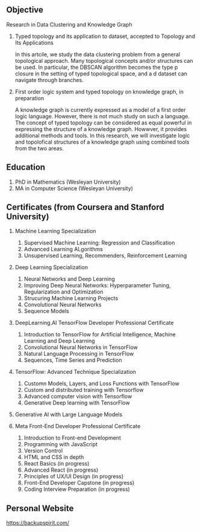 ## Objective
Research in Data Clustering and Knowledge Graph
1. Typed topology and its application to dataset, accepted to Topology and Its Applications
   
   In this artcile, we study the data clustering problem from a general topological approach. Many topological concepts and/or structures can be used. In particular, the DBSCAN algorithm becomes the 
   type p closure in the setting of typed topological space, and a d dataset can navigate through branches.
   
2. First order logic system and typed topology on knowledge graph, in preparation

   A knowledge graph is currently expressed as a model of a first order logic language. However, there is not much study on such a language. The concept of typed topology can be considered as equal powerful in expressing the structure of a knowledge graph. Howwver, it provides additional methods and tools. In this research, we will investigate logic and topolofical structures of a knowledge graph using combined tools from the two areas.   
  
## Education
1. PhD in Mathematics (Wesleyan University)
2. MA in Computer Science (Wesleyan University)

## Certificates (from Coursera and Stanford University)
1. Machine Learning Specialization
    1. Supervised Machine Learning: Regression and Classification
    2. Advanced Learning ALgorithms
    3. Unsupervised Learning, Recommenders, Reinforcement Learning
       
2. Deep Learning Specialization
    1. Neural Networks and Deep Learning
    2. Improving Deep Neural Networks: Hyperparameter Tuning, Regularization and Optimization
    3. Strucuring Machine Learning Projects
    4. Convolutional Neural Networks
    5. Sequence Models
    
3. DeepLearning.AI TensorFlow Developer Professional Certificate
    1. Introduction to TensorFlow for Artificial Intelligence, Machine Learning and Deep Learning
    2. Convolutional Neural Networks in TensorFlow
    3. Natural Language Processing in TensorFlow
    4. Sequences, Time Series and Prediction
    
4. TensorFlow: Advanced Technique Specialization
    1. Customn Models, Layers, and Loss Functions with TensorFlow
    2. Custom and distributed training with Tensorflow
    3. Advanced computer vision with Tensorflow
    4. Generative Deep learning with TensorFlow

5. Generative AI with Large Language Models
       
6. Meta Front-End Developer Professional Certificate
    1. Introduction to Front-end Development
    2. Programming with JavaScript
    3. Version Control
    4. HTML and CSS in depth
    5. React Basics (in progress)
    6. Advanced React (in progress)
    7. Principles of UX/UI Design (in progress)
    8. Front-End Developer Capstone (in progress)
    9. Coding Interview Preparation (in progress)

  ## Personal Website
  https://backupspirit.com/
